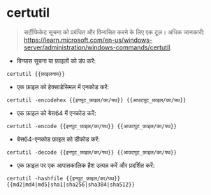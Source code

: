 # certutil

> सर्टीफिकेट सूचना को प्रबंधित और विन्यसित करने के लिए एक टूल।
> अधिक जानकारी: <https://learn.microsoft.com/en-us/windows-server/administration/windows-commands/certutil>.

- विन्यास सूचना या फ़ाइलों को डंप करें:

`certutil {{फ़ाइलनाम}}`

- एक फ़ाइल को हेक्साडेसिमल में एनकोड करें:

`certutil -encodehex {{इनपुट_फ़ाइल/का/पथ}} {{आउटपुट_फ़ाइल/का/पथ}}`

- एक फ़ाइल को बेस64 में एनकोड करें:

`certutil -encode {{इनपुट_फ़ाइल/का/पथ}} {{आउटपुट_फ़ाइल/का/पथ}}`

- बेस64-एनकोड फ़ाइल को डीकोड करें:

`certutil -decode {{इनपुट_फ़ाइल/का/पथ}} {{आउटपुट_फ़ाइल/का/पथ}}`

- एक फ़ाइल पर एक आपातकालिक हैश उत्पन्न करें और प्रदर्शित करें:

`certutil -hashfile {{इनपुट_फ़ाइल/का/पथ}} {{md2|md4|md5|sha1|sha256|sha384|sha512}}`